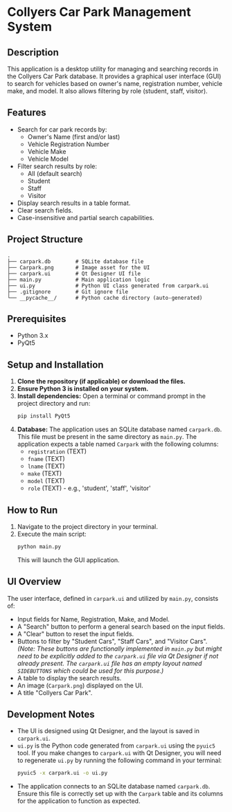 # Collyers Car Park Management System

## Description

This application is a desktop utility for managing and searching records in the Collyers Car Park database. It provides a graphical user interface (GUI) to search for vehicles based on owner's name, registration number, vehicle make, and model. It also allows filtering by role (student, staff, visitor).

## Features

- Search for car park records by:
  - Owner's Name (first and/or last)
  - Vehicle Registration Number
  - Vehicle Make
  - Vehicle Model
- Filter search results by role:
  - All (default search)
  - Student
  - Staff
  - Visitor
- Display search results in a table format.
- Clear search fields.
- Case-insensitive and partial search capabilities.

## Project Structure

```
.
├── carpark.db        # SQLite database file
├── Carpark.png       # Image asset for the UI
├── carpark.ui        # Qt Designer UI file
├── main.py           # Main application logic
├── ui.py             # Python UI class generated from carpark.ui
├── .gitignore        # Git ignore file
└── __pycache__/      # Python cache directory (auto-generated)
```

## Prerequisites

- Python 3.x
- PyQt5

## Setup and Installation

1.  **Clone the repository (if applicable) or download the files.**
2.  **Ensure Python 3 is installed on your system.**
3.  **Install dependencies:**
    Open a terminal or command prompt in the project directory and run:
    ```bash
    pip install PyQt5
    ```
4.  **Database:**
    The application uses an SQLite database named `carpark.db`. This file must be present in the same directory as `main.py`. The application expects a table named `Carpark` with the following columns:
    - `registration` (TEXT)
    - `fname` (TEXT)
    - `lname` (TEXT)
    - `make` (TEXT)
    - `model` (TEXT)
    - `role` (TEXT) - e.g., 'student', 'staff', 'visitor'

## How to Run

1.  Navigate to the project directory in your terminal.
2.  Execute the main script:
    ```bash
    python main.py
    ```
    This will launch the GUI application.

## UI Overview

The user interface, defined in `carpark.ui` and utilized by `main.py`, consists of:

- Input fields for Name, Registration, Make, and Model.
- A "Search" button to perform a general search based on the input fields.
- A "Clear" button to reset the input fields.
- Buttons to filter by "Student Cars", "Staff Cars", and "Visitor Cars". _(Note: These buttons are functionally implemented in `main.py` but might need to be explicitly added to the `carpark.ui` file via Qt Designer if not already present. The `carpark.ui` file has an empty layout named `SIDEBUTTONS` which could be used for this purpose.)_
- A table to display the search results.
- An image (`Carpark.png`) displayed on the UI.
- A title "Collyers Car Park".

## Development Notes

- The UI is designed using Qt Designer, and the layout is saved in `carpark.ui`.
- `ui.py` is the Python code generated from `carpark.ui` using the `pyuic5` tool. If you make changes to `carpark.ui` with Qt Designer, you will need to regenerate `ui.py` by running the following command in your terminal:
  ```bash
  pyuic5 -x carpark.ui -o ui.py
  ```
- The application connects to an SQLite database named `carpark.db`. Ensure this file is correctly set up with the `Carpark` table and its columns for the application to function as expected.
